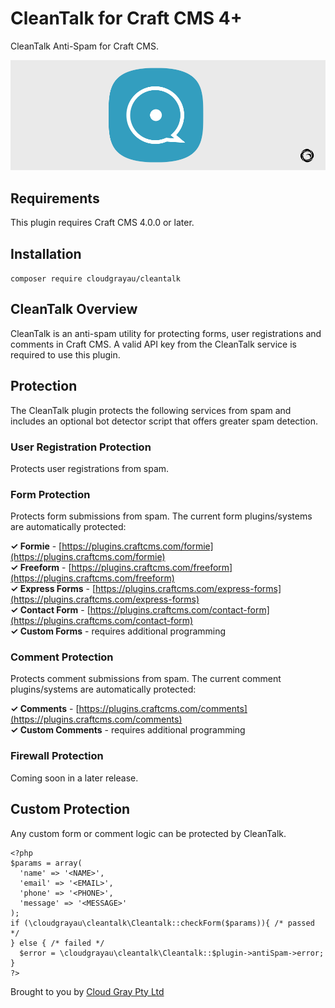 # CleanTalk for Craft CMS 4+

CleanTalk Anti-Spam for Craft CMS.

![Screenshot](resources/cleantalk.png)

## Requirements

This plugin requires Craft CMS 4.0.0 or later.

## Installation

`composer require cloudgrayau/cleantalk`

## CleanTalk Overview

CleanTalk is an anti-spam utility for protecting forms, user registrations and comments in Craft CMS. A valid API key from the CleanTalk service is required to use this plugin.

## Protection

The CleanTalk plugin protects the following services from spam and includes an optional bot detector script that offers greater spam detection.

### User Registration Protection

Protects user registrations from spam.

### Form Protection

Protects form submissions from spam. The current form plugins/systems are automatically protected:

**✓ Formie** - [https://plugins.craftcms.com/formie](https://plugins.craftcms.com/formie)  
**✓ Freeform** - [https://plugins.craftcms.com/freeform](https://plugins.craftcms.com/freeform)  
**✓ Express Forms** - [https://plugins.craftcms.com/express-forms](https://plugins.craftcms.com/express-forms)  
**✓ Contact Form** - [https://plugins.craftcms.com/contact-form](https://plugins.craftcms.com/contact-form)  
**✓ Custom Forms** - requires additional programming

### Comment Protection

Protects comment submissions from spam. The current comment plugins/systems are automatically protected:

**✓ Comments** - [https://plugins.craftcms.com/comments](https://plugins.craftcms.com/comments)  
**✓ Custom Comments** - requires additional programming

### Firewall Protection

Coming soon in a later release.

## Custom Protection

Any custom form or comment logic can be protected by CleanTalk.

    <?php    
    $params = array(
      'name' => '<NAME>',
      'email' => '<EMAIL>',
      'phone' => '<PHONE>',
      'message' => '<MESSAGE>'
    );
    if (\cloudgrayau\cleantalk\Cleantalk::checkForm($params)){ /* passed */
    } else { /* failed */
      $error = \cloudgrayau\cleantalk\Cleantalk::$plugin->antiSpam->error;
    }
    ?>

Brought to you by [Cloud Gray Pty Ltd](https://cloudgray.com.au/)